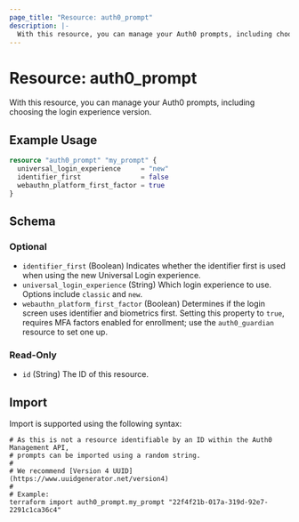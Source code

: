 ```yaml
---
page_title: "Resource: auth0_prompt"
description: |-
  With this resource, you can manage your Auth0 prompts, including choosing the login experience version.
---
```


# Resource: auth0_prompt

With this resource, you can manage your Auth0 prompts, including choosing the login experience version.

## Example Usage

```terraform
resource "auth0_prompt" "my_prompt" {
  universal_login_experience     = "new"
  identifier_first               = false
  webauthn_platform_first_factor = true
}
```

<!-- schema generated by tfplugindocs -->
## Schema

### Optional

- `identifier_first` (Boolean) Indicates whether the identifier first is used when using the new Universal Login experience.
- `universal_login_experience` (String) Which login experience to use. Options include `classic` and `new`.
- `webauthn_platform_first_factor` (Boolean) Determines if the login screen uses identifier and biometrics first. Setting this property to `true`, requires MFA factors enabled for enrollment; use the `auth0_guardian` resource to set one up.

### Read-Only

- `id` (String) The ID of this resource.

## Import

Import is supported using the following syntax:

```shell
# As this is not a resource identifiable by an ID within the Auth0 Management API,
# prompts can be imported using a random string.
#
# We recommend [Version 4 UUID](https://www.uuidgenerator.net/version4)
#
# Example:
terraform import auth0_prompt.my_prompt "22f4f21b-017a-319d-92e7-2291c1ca36c4"
```
